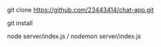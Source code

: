 
git clone https://github.com/23443414/chat-app.git

git install

node server/index.js  /  nodemon server/index.js
